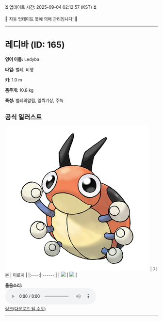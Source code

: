 
⏳ 업데이트 시간: 2025-09-04 02:12:57 (KST) ⏳

🤖 자동 업데이트 봇에 의해 관리됩니다! 🤖

---

# 레디바 (ID: 165)
**영어 이름:** Ledyba

**타입:** 벌레, 비행

**키:** 1.0 m

**몸무게:** 10.8 kg

**특성:** 벌레의알림, 일찍기상, 주눅

## 공식 일러스트
![](https://raw.githubusercontent.com/PokeAPI/sprites/master/sprites/pokemon/other/official-artwork/165.png)
| 기본 | 이로치 |
|:----:|:------:|
| <img src="http://play.pokemonshowdown.com/sprites/ani/ledyba.gif" width="200"> | <img src="http://play.pokemonshowdown.com/sprites/ani-shiny/ledyba.gif" width="200"> |

**울음소리:**<br><audio controls src="https://raw.githubusercontent.com/PokeAPI/cries/main/cries/pokemon/latest/165.ogg"></audio><br> [링크(다운로드 될 수도)](https://raw.githubusercontent.com/PokeAPI/cries/main/cries/pokemon/latest/165.ogg)


---
